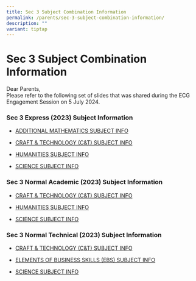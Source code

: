 ```yaml
---
title: Sec 3 Subject Combination Information
permalink: /parents/sec-3-subject-combination-information/
description: ""
variant: tiptap
---
```

<h1>Sec 3 Subject Combination Information</h1>
<p>Dear Parents,&nbsp;
<br>Please refer to the following set of slides that was shared during the
ECG Engagement Session on 5 July 2024.</p>
<h3>Sec 3 Express (2023) Subject Information</h3>
<ul>
<li>
<p><a href="/files/Sec 3 Subjects Combination/2023_AMATH_EXP_SEC_2_SUBJECT_INFO.pdf" rel="noopener noreferrer nofollow" target="_blank">ADDITIONAL MATHEMATICS SUBJECT INFO</a>
</p>
</li>
<li>
<p><a href="/files/Sec 3 Subjects Combination/2023_C_T_EXP_SEC_2_SUBJECT_INFO.pdf" rel="noopener noreferrer nofollow" target="_blank">CRAFT &amp; TECHNOLOGY (C&amp;T) SUBJECT INFO</a>
</p>
</li>
<li>
<p><a href="/files/Sec 3 Subjects Combination/2023_HUMANITIES_EXP_SEC_2_SUBJECT_INFO.pdf" rel="noopener noreferrer nofollow" target="_blank">HUMANITIES SUBJECT INFO</a>
</p>
</li>
<li>
<p><a href="/files/Sec 3 Subjects Combination/2023_SCIENCE_EXP_SEC_2_SUBJECT_INFO.pdf" rel="noopener noreferrer nofollow" target="_blank">SCIENCE SUBJECT INFO</a>
</p>
</li>
</ul>
<h3>Sec 3 Normal Academic (2023) Subject Information</h3>
<ul data-tight="true" class="tight">
<li>
<p><a href="/files/2023%20c&amp;t%20na%20sec%202%20subject%20info.pdf" rel="noopener noreferrer nofollow" target="_blank">CRAFT &amp; TECHNOLOGY (C&amp;T) SUBJECT INFO</a>
</p>
</li>
<li>
<p><a href="/files/2023%20humanities%20na%20sec%202%20subject%20info.pdf" rel="noopener noreferrer nofollow" target="_blank">HUMANITIES SUBJECT INFO</a>
</p>
</li>
<li>
<p><a href="/files/2023%20science%20na%20sec%202%20subject%20info.pdf" rel="noopener noreferrer nofollow" target="_blank">SCIENCE SUBJECT INFO</a>
</p>
</li>
</ul>
<h3>Sec 3 Normal Technical (2023) Subject Information</h3>
<ul data-tight="true" class="tight">
<li>
<p><a href="/files/2023%20c&amp;t%20nt%20sec%202%20subject%20info.pdf" rel="noopener noreferrer nofollow" target="_blank">CRAFT &amp; TECHNOLOGY (C&amp;T) SUBJECT INFO</a>
</p>
</li>
<li>
<p><a href="/files/2023%20ebs%20%20nt%20sec%202%20subject%20info.pdf" rel="noopener noreferrer nofollow" target="_blank">ELEMENTS OF BUSINESS SKILLS (EBS) SUBJECT INFO</a>
</p>
</li>
<li>
<p><a href="/files/2023%20science%20nt%20sec%202%20subject%20info.pdf" rel="noopener noreferrer nofollow" target="_blank">SCIENCE SUBJECT INFO</a>
</p>
</li>
</ul>
<p></p>